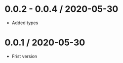 0.0.2 - 0.0.4 / 2020-05-30
===================

  * Added types

0.0.1 / 2020-05-30
===================

  * Frist version
